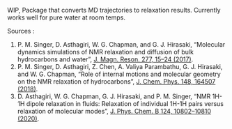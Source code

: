 WIP, Package that converts MD trajectories to relaxation results.
Currently works well for pure water at room temps.

Sources : 
1) P. M. Singer, D. Asthagiri, W. G. Chapman, and G. J. Hirasaki, “Molecular dynamics simulations of
NMR relaxation and diffusion of bulk hydrocarbons and water”, [J. Magn. Reson. 277, 15–24 (2017)](https://dx.doi.org/10.1016/j.jmr.2017.02.001). 
2) P. M. Singer, D. Asthagiri, Z. Chen, A. Valiya Parambathu, G. J. Hirasaki, and W. G. Chapman,
“Role of internal motions and molecular geometry on the NMR relaxation of hydrocarbons”, 
[J. Chem. Phys. 148, 164507 (2018)](https://dx.doi.org/10.1063/1.5023240).
3) D. Asthagiri, W. G. Chapman, G. J. Hirasaki, and P. M. Singer, “NMR 1H-1H dipole relaxation in
fluids: Relaxation of individual 1H-1H pairs versus relaxation of molecular modes”, 
[J. Phys. Chem. B 124, 10802–10810 (2020)](https://dx.doi.org/10.1021/acs.jpcb.0c08078).
